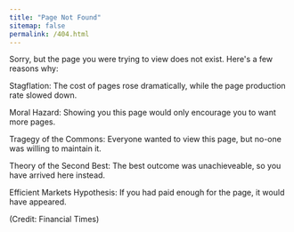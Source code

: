 ```yaml
---
title: "Page Not Found"
sitemap: false
permalink: /404.html
---
```


Sorry, but the page you were trying to view does not exist. Here's a few reasons why:

Stagflation: The cost of pages rose dramatically, while the page production rate slowed down. 

Moral Hazard: Showing you this page would only encourage you to want more pages. 

Tragegy of the Commons: Everyone wanted to view this page, but no-one was willing to maintain it. 

Theory of the Second Best: The best outcome was unachieveable, so you have arrived here instead. 

Efficient Markets Hypothesis: If you had paid enough for the page, it would have appeared. 


(Credit: Financial Times)
